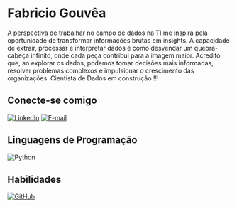 
# Fabricio Gouvêa
A perspectiva de trabalhar no campo de dados na TI me inspira pela oportunidade de transformar informações brutas em insights. A capacidade de extrair, processar e interpretar dados é como desvendar um quebra-cabeça infinito, onde cada peça contribui para a imagem maior. Acredito que, ao explorar os dados, podemos tomar decisões mais informadas, resolver problemas complexos e impulsionar o crescimento das organizações. Cientista de Dados em construção !!!

## Conecte-se comigo
[![LinkedIn](https://img.shields.io/badge/LinkedIn-000?style=for-the-badge&logo=linkedin&logoColor=0E76A8)](https://www.linkedin.com/in/fabriciog/)
[![E-mail](https://img.shields.io/badge/-Email-000?style=for-the-badge&logo=microsoft-outlook&logoColor=E94D5F)](mailto:fabricio.gouvea.contato@gmail.com)

## Linguagens de Programação
![Python](https://img.shields.io/badge/Python-000?style=for-the-badge&logo=python)

## Habilidades
[![GitHub](https://img.shields.io/badge/GitHub-000?style=for-the-badge&logo=github&logoColor=30A3DC)](https://docs.github.com/)


